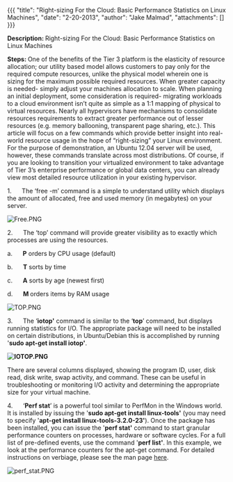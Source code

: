 {{{
  "title": "Right-sizing For the Cloud: Basic Performance Statistics on Linux Machines",
  "date": "2-20-2013",
  "author": "Jake Malmad",
  "attachments": []
}}}

<p><strong>Description: </strong>Right-sizing For the Cloud: Basic Performance Statistics on Linux Machines</p>
<p><strong>Steps: </strong>One of the benefits of the Tier 3 platform is the elasticity of resource allocation; our utility based model allows customers to pay only for the required compute resources, unlike the physical model wherein one is sizing for the
  maximum possible required resources. When greater capacity is needed- simply adjust your machines allocation to scale. When planning an initial deployment, some consideration is required- migrating workloads to a cloud environment isn’t quite as simple
  as a 1:1 mapping of physical to virtual resources. Nearly all hypervisors have mechanisms to consolidate resources requirements to extract greater performance out of lesser resources (e.g. memory ballooning, transparent page sharing, etc.). This article
  will focus on a few commands which provide better insight into real-world resource usage in the hope of “right-sizing” your Linux environment. For the purpose of demonstration, an Ubuntu 12.04 server will be used, however, these commands translate across
  most distributions. Of course, if you are looking to transition your virtualized environment to take advantage of Tier 3’s enterprise performance or global data centers, you can already view most detailed resource utilization in your existing hypervisor.</p>
<p>1.&nbsp;&nbsp;&nbsp;&nbsp;&nbsp; The ‘free -m’ command is a simple to understand utility which displays the amount of allocated, free and used memory (in megabytes) on your server.</p>
<p><img src="https://t3n.zendesk.com/attachments/token/8tddwlkpixqbb5t/?name=Free.PNG" alt="Free.PNG" />
</p>
<p>2.&nbsp;&nbsp;&nbsp;&nbsp;&nbsp; The ‘top’ command will provide greater visibility as to exactly which processes are using the resources.<strong> </strong>
</p>
<p>a.&nbsp;&nbsp;&nbsp;&nbsp;&nbsp; <strong>P</strong>&nbsp;orders by CPU usage (default)</p>
<p>b.&nbsp;&nbsp;&nbsp;&nbsp;&nbsp; <strong>T</strong>&nbsp;sorts by time</p>
<p>c.&nbsp;&nbsp;&nbsp;&nbsp;&nbsp; <strong>A</strong>&nbsp;sorts by age (newest first)</p>
<p>d.&nbsp;&nbsp;&nbsp;&nbsp;&nbsp; <strong>M&nbsp;</strong>orders items by RAM usage</p>
<p><img src="https://t3n.zendesk.com/attachments/token/bkngblgwbwvuxa0/?name=TOP.PNG" alt="TOP.PNG" />
</p>
<p>3.&nbsp;&nbsp;&nbsp;&nbsp;&nbsp; The ‘<strong>iotop'</strong> command is similar to the ‘<strong>top</strong>’ command, but displays running statistics for I/O. The appropriate package will need to be installed on certain distributions, in Ubuntu/Debian
  this is accomplished by running '<strong>sudo apt-get install iotop'</strong>.</p>
<p><strong><img src="https://t3n.zendesk.com/attachments/token/nwkmy4wj12ac6ih/?name=IOTOP.PNG" alt="IOTOP.PNG" /></strong>
</p>
<p>There are several columns displayed, showing the program ID, user, disk read, disk write, swap activity, and command. These can be useful in troubleshooting or monitoring I/O activity and determining the appropriate size for your virtual machine.</p>
<p>4.&nbsp;&nbsp;&nbsp;&nbsp;&nbsp; ‘<strong>Perf stat</strong>’ is a powerful tool similar to PerfMon in the Windows world. It is installed by issuing the '<strong>sudo apt-get install linux-tools'</strong> (you may need to specify '<strong>apt-get install linux-tools-3.2.0-23'</strong>).
  Once the package has been installed, you can issue the '<strong>perf stat'</strong> command to start granular performance counters on processes, hardware or software cycles. For a full list of pre-defined events, use the command '<strong>perf list'</strong>.
  In this example, we look at the performance counters for the apt-get command. For detailed instructions on verbiage, please see the man page <a href="http://manpages.ubuntu.com/manpages/lucid/man1/perf-stat.1.html">here</a>.</p>
<p><img src="https://t3n.zendesk.com/attachments/token/nzrvaxynbo9pdyo/?name=perf+stat.PNG" alt="perf_stat.PNG" />
</p>
<p>&nbsp;</p>